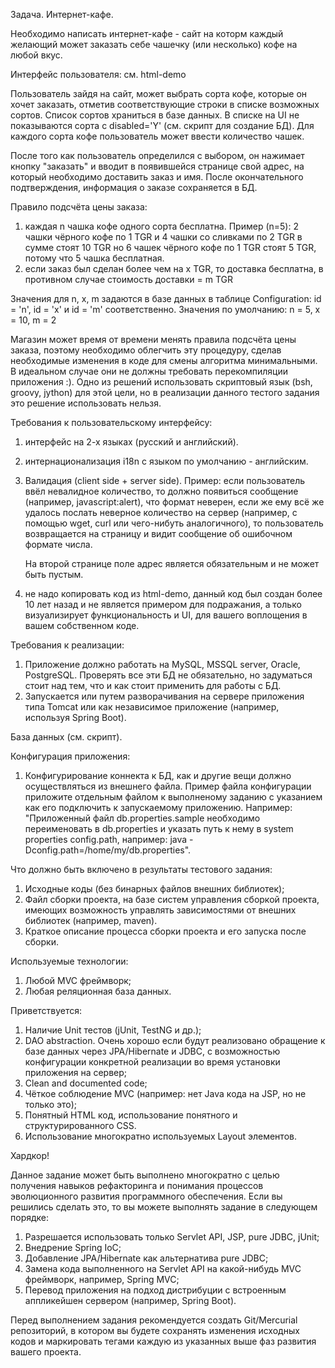 Задача. Интернет-кафе.

Необходимо написать интернет-кафе - сайт на которм каждый желающий может
заказать себе чашечку (или несколько) кофе на любой вкус.

Интерфейс пользователя: см. html-demo

Пользователь зайдя на сайт, может выбрать сорта кофе, которые он хочет
заказать, отметив соответствующие строки в списке возможных сортов.
Список сортов храниться в базе данных. В списке на UI не показываются
сорта с disabled='Y' (см. скрипт для создание БД).
Для каждого сорта кофе пользователь может ввести количество чашек.

После того как пользователь определился с выбором, он нажимает кнопку
"заказать" и вводит в появившейся странице свой адрес, на который
необходимо доставить заказ и имя. После окончательного подтверждения,
информация о заказе сохраняется в БД.

Правило подсчёта цены заказа:
  1. каждая n чашка кофе одного сорта бесплатна.
     Пример (n=5):
       2 чашки чёрного кофе по 1 TGR и 4 чашки со сливками по 2 TGR в
       сумме стоят 10 TGR
       но 6 чашек чёрного кофе по 1 TGR стоят 5 TGR, потому что 5 чашка
       бесплатная.
  2. если заказ был сделан более чем на x TGR, то доставка бесплатна,
     в противном случае стоимость доставки = m TGR

Значения для n, x, m задаются в базе данных в таблице Configuration:
 id = 'n', id = 'x' и id = 'm' соответственно. Значения по умолчанию:
 n = 5, x = 10, m = 2

Магазин может время от времени менять правила подсчёта цены заказа, поэтому
необходимо облегчить эту процедуру, сделав необходимые изменения в коде
для смены алгоритма минимальными. В идеальном случае они не должны требовать
перекомпиляции приложения :).
Одно из решений использовать скриптовый язык (bsh, groovy, jython) для этой
цели, но в реализации данного тестого задания это решение использовать нельзя.

Требования к пользовательскому интерфейсу:
  1. интерфейс на 2-х языках (русский и английский).
  2. интернационализация i18n c языком по умолчанию - английским.
  3. Валидация (client side + server side).
     Пример:
       если пользователь ввёл невалидное количество, то должно появиться
       сообщение (например, javascript:alert), что формат неверен, если же
       ему всё же удалось послать неверное количество на сервер (например,
       с помощью wget, curl или чего-нибуть аналогичного), то пользователь
       возвращается на страницу и видит сообщение об ошибочном формате
       числа.

       На второй странице поле адрес является обязательным и не может быть
       пустым.
  4. не надо копировать код из html-demo, данный код был создан более 10 лет
     назад и не является примером для подражания, а только визуализирует
     функциональность и UI, для вашего воплощения в вашем собственном коде.

Требования к реализации:
  1. Приложение должно работать на MySQL, MSSQL server, Oracle, PostgreSQL.
     Проверять все эти БД не обязательно, но задуматься стоит над тем, что
     и как стоит применить для работы с БД.
  2. Запускается или путем разворачивания на сервере приложения типа Tomcat
     или как независимое приложение (например, используя Spring Boot).

База данных (см. скрипт).

Конфигурация приложения:
  1. Конфигурирование коннекта к БД, как и другие вещи должно осуществляться
     из внешнего файла. Пример файла конфигурации приложите отдельным файлом
     к выполненому заданию с указанием как его подключить к запускаемому
     приложению. Например: "Приложенный файл db.properties.sample необходимо
     переименовать в db.properties и указать путь к нему в system properties
     config.path, например: java -Dconfig.path=/home/my/db.properties".

Что должно быть включено в результаты тестового задания:
  1. Исходные коды (без бинарных файлов внешних библиотек);
  2. Файл сборки проекта, на базе систем управления сборкой проекта, имеющих
     возможность управлять зависимостями от внешних библиотек (например, 
     maven).
  3. Краткое описание процесса сборки проекта и его запуска после сборки.

Используемые технологии:
  1. Любой MVC фреймворк;
  2. Любая реляционная база данных.

Приветствуется:
  1. Наличие Unit тестов (jUnit, TestNG и др.);
  2. DAO abstraction. Очень хорошо если будут реализовано обращение к базе
     данных через JPA/Hibernate и JDBC, с возможностью конфигурации
     конкретной реализации во время уcтановки приложения на сервер;
  3. Clean and documented code;
  4. Чёткое соблюдение MVC (например: нет Java кода на JSP, но не только
     это);
  5. Понятный HTML код, использование понятного и структурированного CSS.
  6. Использование многократно используемых Layout элементов.


Хардкор!

Данное задание может быть выполнено многократно с целью получения навыков
рефакторинга и понимания процессов эволюционного развития программного
обеспечения. Если вы решились сделать это, то вы можете выполнять задание
в следующем порядке:
  1. Разрешается использовать только Servlet API, JSP, pure JDBC, jUnit;
  2. Внедрение Spring IoC;
  3. Добавление JPA/Hibernate как альтернатива pure JDBC;
  4. Замена кода выполненного на Servlet API на какой-нибудь MVC
     фреймворк, например, Spring MVC;
  5. Перевод приложения на подход дистрибуции с встроенным аппликейшен
     сервером (например, Spring Boot).

Перед выполнением задания рекомендуется создать Git/Mercurial репозиторий,
в котором вы будете сохранять изменения исходных кодов и маркировать
тегами каждую из указанных выше фаз развития вашего проекта.
